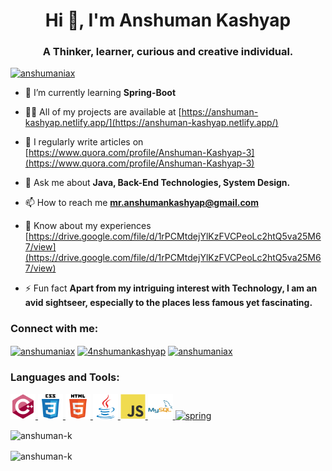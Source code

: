 <h1 align="center">Hi 👋, I'm Anshuman Kashyap</h1>
<h3 align="center">A Thinker, learner, curious and creative individual.</h3>

<p align="left"> <a href="https://twitter.com/anshumaniax" target="blank"><img src="https://img.shields.io/twitter/follow/anshumaniax?logo=twitter&style=for-the-badge" alt="anshumaniax" /></a> </p>

- 🌱 I’m currently learning **Spring-Boot**

- 👨‍💻 All of my projects are available at [https://anshuman-kashyap.netlify.app/](https://anshuman-kashyap.netlify.app/)

- 📝 I regularly write articles on [https://www.quora.com/profile/Anshuman-Kashyap-3](https://www.quora.com/profile/Anshuman-Kashyap-3)

- 💬 Ask me about **Java, Back-End Technologies, System Design.**

- 📫 How to reach me **mr.anshumankashyap@gmail.com**

- 📄 Know about my experiences [https://drive.google.com/file/d/1rPCMtdejYlKzFVCPeoLc2htQ5va25M67/view](https://drive.google.com/file/d/1rPCMtdejYlKzFVCPeoLc2htQ5va25M67/view)

- ⚡ Fun fact **Apart from my intriguing interest with Technology, I am an avid sightseer, especially to the places less famous yet fascinating.**

<h3 align="left">Connect with me:</h3>
<p align="left">
<a href="https://twitter.com/anshumaniax" target="blank"><img align="center" src="https://raw.githubusercontent.com/rahuldkjain/github-profile-readme-generator/master/src/images/icons/Social/twitter.svg" alt="anshumaniax" height="30" width="40" /></a>
<a href="https://linkedin.com/in/4nshumankashyap" target="blank"><img align="center" src="https://raw.githubusercontent.com/rahuldkjain/github-profile-readme-generator/master/src/images/icons/Social/linked-in-alt.svg" alt="4nshumankashyap" height="30" width="40" /></a>
<a href="https://www.leetcode.com/anshumaniax" target="blank"><img align="center" src="https://raw.githubusercontent.com/rahuldkjain/github-profile-readme-generator/master/src/images/icons/Social/leet-code.svg" alt="anshumaniax" height="30" width="40" /></a>
</p>

<h3 align="left">Languages and Tools:</h3>
<p align="left"> <a href="https://www.w3schools.com/cpp/" target="_blank" rel="noreferrer"> <img src="https://raw.githubusercontent.com/devicons/devicon/master/icons/cplusplus/cplusplus-original.svg" alt="cplusplus" width="40" height="40"/> </a> <a href="https://www.w3schools.com/css/" target="_blank" rel="noreferrer"> <img src="https://raw.githubusercontent.com/devicons/devicon/master/icons/css3/css3-original-wordmark.svg" alt="css3" width="40" height="40"/> </a> <a href="https://www.w3.org/html/" target="_blank" rel="noreferrer"> <img src="https://raw.githubusercontent.com/devicons/devicon/master/icons/html5/html5-original-wordmark.svg" alt="html5" width="40" height="40"/> </a> <a href="https://www.java.com" target="_blank" rel="noreferrer"> <img src="https://raw.githubusercontent.com/devicons/devicon/master/icons/java/java-original.svg" alt="java" width="40" height="40"/> </a> <a href="https://developer.mozilla.org/en-US/docs/Web/JavaScript" target="_blank" rel="noreferrer"> <img src="https://raw.githubusercontent.com/devicons/devicon/master/icons/javascript/javascript-original.svg" alt="javascript" width="40" height="40"/> </a> <a href="https://www.mysql.com/" target="_blank" rel="noreferrer"> <img src="https://raw.githubusercontent.com/devicons/devicon/master/icons/mysql/mysql-original-wordmark.svg" alt="mysql" width="40" height="40"/> </a> <a href="https://spring.io/" target="_blank" rel="noreferrer"> <img src="https://www.vectorlogo.zone/logos/springio/springio-icon.svg" alt="spring" width="40" height="40"/> </a> </p>

<p><img align="center" src="https://github-readme-stats.vercel.app/api/top-langs?username=anshuman-k&show_icons=true&locale=en&layout=compact" alt="anshuman-k" /></p>

<p><img align="center" src="https://github-readme-streak-stats.herokuapp.com/?user=anshuman-k&" alt="anshuman-k" /></p>
